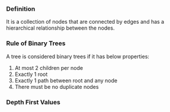 ### Definition

It is a collection of nodes that are connected by edges and has a hierarchical relationship between the nodes.

### Rule of Binary Trees

A tree is considered binary trees if it has below properties:
1. At most 2 children per node
2. Exactly 1 root
3. Exactly 1 path between root and any node
4. There must be no duplicate nodes

### Depth First Values

